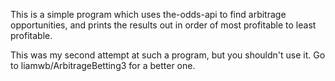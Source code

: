 This is a simple program which uses the-odds-api to find arbitrage opportunities, and prints the results out in order of most
profitable to least profitable.

This was my second attempt at such a program, but you shouldn't use it. Go to liamwb/ArbitrageBetting3 for a better one.
